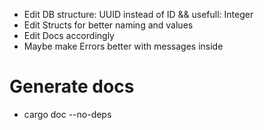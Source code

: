 - Edit DB structure: UUID instead of ID && usefull: Integer
- Edit Structs for better naming and values
- Edit Docs accordingly
- Maybe make Errors better with messages inside

# Generate docs

- cargo doc --no-deps
